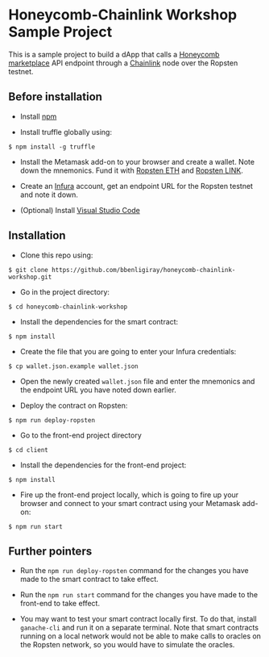 # Honeycomb-Chainlink Workshop Sample Project

This is a sample project to build a dApp that calls a [Honeycomb marketplace](https://honeycomb.market) API endpoint through a [Chainlink](https://chain.link) node over the Ropsten testnet.

## Before installation

- Install [npm](https://www.npmjs.com/get-npm)

- Install truffle globally using:

`$ npm install -g truffle`

- Install the Metamask add-on to your browser and create a wallet.
Note down the mnemonics.
Fund it with [Ropsten ETH](https://faucet.metamask.io/) and [Ropsten LINK](https://ropsten.chain.link/).

- Create an [Infura](https://infura.io/) account, get an endpoint URL for the Ropsten testnet and note it down.

- (Optional) Install [Visual Studio Code](https://code.visualstudio.com/)

## Installation

- Clone this repo using:

`$ git clone https://github.com/bbenligiray/honeycomb-chainlink-workshop.git`

- Go in the project directory:

`$ cd honeycomb-chainlink-workshop`

- Install the dependencies for the smart contract:

`$ npm install`

- Create the file that you are going to enter your Infura credentials:

`$ cp wallet.json.example wallet.json`

- Open the newly created `wallet.json` file and enter the mnemonics and the endpoint URL you have noted down earlier.

- Deploy the contract on Ropsten:

`$ npm run deploy-ropsten`

- Go to the front-end project directory

`$ cd client`

- Install the dependencies for the front-end project:

`$ npm install`

- Fire up the front-end project locally, which is going to fire up your browser and connect to your smart contract using your Metamask add-on:

`$ npm run start`

## Further pointers

- Run the `npm run deploy-ropsten` command for the changes you have made to the smart contract to take effect.

- Run the `npm run start` command for the changes you have made to the front-end to take effect.

- You may want to test your smart contract locally first.
To do that, install `ganache-cli` and run it on a separate terminal.
Note that smart contracts running on a local network would not be able to make calls to oracles on the Ropsten network, so you would have to simulate the oracles.